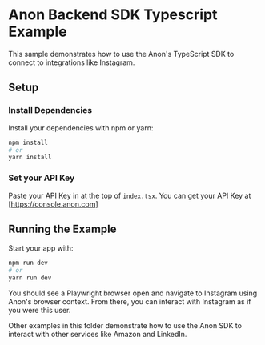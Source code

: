 # Anon Backend SDK Typescript Example

This sample demonstrates how to use the Anon's TypeScript SDK to connect to integrations like Instagram.

## Setup

### Install Dependencies

Install your dependencies with npm or yarn:

```sh
npm install
# or
yarn install
```

### Set your API Key

Paste your API Key in at the top of `index.tsx`.
You can get your API Key at [https://console.anon.com]

## Running the Example

Start your app with:

```sh
npm run dev
# or
yarn run dev
```

You should see a Playwright browser open and navigate to Instagram using Anon's browser context. From there, you can interact with Instagram as if you were this user.

Other examples in this folder demonstrate how to use the Anon SDK to interact with other services like Amazon and LinkedIn.
